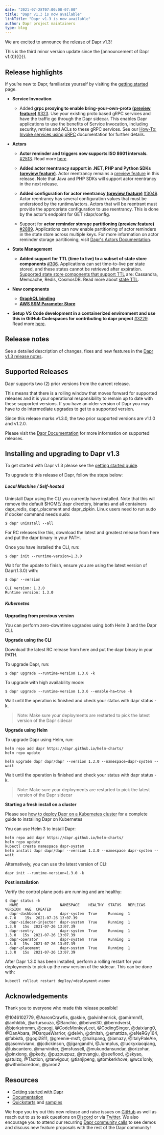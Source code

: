 ```yaml
---
date: "2021-07-28T07:00:00-07:00"
title: "Dapr v1.3 is now available"
linkTitle: "Dapr v1.3 is now available"
author: Dapr project maintainers
type: blog
---
```


We are excited to announce the [release of Dapr v1.3](https://github.com/dapr/dapr/releases/tag/v1.3.0)!

This is the third minor version update since the [announcement of Dapr v1.0]({{<ref v1-announcement>}}).

## Release highlights
If you’re new to Dapr, familiarize yourself by visiting the [getting started](https://docs.dapr.io/getting-started/) page.

- **Service Invocation**
    - Added **grpc proxying to enable bring-your-own-proto [(preview feature)](https://docs.dapr.io/operations/support/support-preview-features.md)** [#323](https://github.com/dapr/dapr/issues/3231). Use your existing proto based gRPC services and have the traffic go through the Dapr sidecar. This enables Dapr applications to use the benefits of Service Invocation, including security, retries and ACLs to these gRPC services. See our [How-To: Invoke services using gRPC](https://docs.dapr.io/developing-applications/building-blocks/service-invocation/howto-invoke-services-grpc/) documentation for further details. 

- **Actors**
    - **Actor reminder and triggers now supports ISO 8601 intervals**. [#2513](https://github.com/dapr/dapr/issues/2513). Read more [here](https://docs.dapr.io/developing-applications/building-blocks/actors/howto-actors.md).

    - **Added actor reentrancy support in .NET, PHP and Python SDKs [(preview feature)](https://docs.dapr.io/operations/support/support-preview-features.md)**. Actor reentrancy remains a [preview feature](https://docs.dapr.io/operations/support/support-preview-features.md) in this release. Note that Java and PHP SDKs will support actor reentrancy in the next release.


    - **Added configuration for actor reentrancy [(preview feature)](https://docs.dapr.io/operations/support/support-preview-features.md)** [#3049](https://github.com/dapr/dapr/issues/3049). Actor reentrancy has several configuration values that must be understood by the runtime/actors. Actors that will be reentrant must  provide the appropriate configuration to use reentrancy. This is done by the actor’s endpoint for GET /dapr/config. 

    - Support for **actor reminder storage partitioning [(preview feature)](https://docs.dapr.io/operations/support/support-preview-features.md)** [#2889](https://github.com/dapr/dapr/issues/2889). Applications can now enable partitioning of actor reminders in the state store across multiple keys. For more information on actor reminder storage partitioning, visit [Dapr's Actors Documentation]().

- **State Management**  
    - **Added support for TTL (time to live) to a subset of state store components** [#306](https://github.com/dapr/components-contrib/issues/306). Applications can set time-to-live per state stored, and these states cannot be retrieved after expiration. [Supported state store components that support TTL](https://docs.dapr.io/reference/components-reference/supported-state-stores/) are: Cassandra, Memcache, Redis, CosmosDB. Read more about [state TTL](https://docs.dapr.io/developing-applications/building-blocks/state-management/state-store-ttl/).

- **New components**
    - [**GraphQL binding**](https://docs.dapr.io/reference/components-reference/supported-bindings/graghql/)
    - [**AWS SSM Parameter Store**](https://docs.dapr.io/reference/components-reference/supported-secret-stores/aws-parameter-store/)

- **Setup VS Code development in a containerized environment and use this in GitHub Codespaces for contributing to dapr project** [#3229](https://github.com/dapr/dapr/issues/3229). Read more [here](https://github.com/dapr/dapr/blob/master/docs/development/setup-dapr-development-using-vscode.md).

## Release notes
See a detailed description of changes, fixes and new features in the [Dapr v1.3 release notes](https://github.com/dapr/dapr/releases/tag/v1.3.0).  

## Supported Releases   
Dapr supports two (2) prior versions from the current release. 

This means that there is a rolling window that moves forward for supported releases and it is your operational responsibility to remain up to date with these supported versions. If you have an older version of Dapr you may have to do intermediate upgrades to get to a supported version.

Since this release marks v1.3.0, the two prior supported versions are v1.1.0 and v1.2.0. 

Please visit the [Dapr Documentation](https://docs.dapr.io/operations/support/support-release-policy/) for more information on supported releases.

## Installing and upgrading to Dapr v1.3

To get started with Dapr v1.3 please see the [getting started guide](https://docs.dapr.io/getting-started/).

To upgrade to this release of Dapr, follow the steps below:  

##### **Local Machine / Self-hosted**

Uninstall Dapr using the CLI you currently have installed. Note that this will remove the default $HOME/.dapr directory, binaries and all containers dapr_redis, dapr_placement and dapr_zipkin. Linux users need to run sudo if docker command needs sudo:

```
$ dapr uninstall --all
```

For RC releases like this, download the latest and greatest release from here and put the dapr binary in your PATH.

Once you have installed the CLI, run:

```
$ dapr init --runtime-version=1.3.0
```

Wait for the update to finish, ensure you are using the latest version of Dapr(1.3.0) with:

```
$ dapr --version

CLI version: 1.3.0
Runtime version: 1.3.0
```

##### **Kubernetes**

**Upgrading from previous version**

You can perform zero-downtime upgrades using both Helm 3 and the Dapr CLI.

**Upgrade using the CLI**

Download the latest RC release from here and put the dapr binary in your PATH.

To upgrade Dapr, run:

```
$ dapr upgrade --runtime-version 1.3.0 -k
```
To upgrade with high availability mode:

```
$ dapr upgrade --runtime-version 1.3.0 --enable-ha=true -k
```

Wait until the operation is finished and check your status with dapr status -k.

> Note: Make sure your deployments are restarted to pick the latest version of the Dapr sidecar

**Upgrade using Helm**

To upgrade Dapr using Helm, run:

```
helm repo add dapr https://dapr.github.io/helm-charts/
helm repo update

helm upgrade dapr dapr/dapr --version 1.3.0 --namespace=dapr-system --wait
```

Wait until the operation is finished and check your status with dapr status -k.

> Note: Make sure your deployments are restarted to pick the latest version of the Dapr sidecar

**Starting a fresh install on a cluster**

Please see [how to deploy Dapr on a Kubernetes cluster](https://docs.dapr.io/operations/hosting/kubernetes/kubernetes-deploy/) for a complete guide to installing Dapr on Kubernetes

You can use Helm 3 to install Dapr:
```
helm repo add dapr https://dapr.github.io/helm-charts/
helm repo update
kubectl create namespace dapr-system
helm install dapr dapr/dapr --version 1.3.0 --namespace dapr-system --wait
```

Alternatively, you can use the latest version of CLI:

```
dapr init --runtime-version=1.3.0 -k
```

**Post installation**

Verify the control plane pods are running and are healthy:

```
$ dapr status -k
  NAME                   NAMESPACE    HEALTHY  STATUS   REPLICAS  VERSION  AGE  CREATED
  dapr-dashboard         dapr-system  True     Running  1         0.7.0    15s  2021-07-26 13:07.39
  dapr-sidecar-injector  dapr-system  True     Running  1         1.3.0   15s  2021-07-26 13:07.39
  dapr-sentry            dapr-system  True     Running  1         1.3.0   15s  2021-07-26 13:07.39
  dapr-operator          dapr-system  True     Running  1         1.3.0   15s  2021-07-26 13:07.39
  dapr-placement         dapr-system  True     Running  1         1.3.0   15s  2021-07-26 13:07.39
```

After Dapr 1.3.0 has been installed, perform a rolling restart for your deployments to pick up the new version of the sidecar.
This can be done with:

```
kubectl rollout restart deploy/<deployment-name>
```

## Acknowledgements
Thank you to everyone who made this release possible!

@1046102779, @AaronCrawfis, @akkie, @alvinhenrick, @amirmm11, @anhldbk, @artursouza, @Banchio, @beiwei30, @berndverst, @bjorkstromm, @caogj, @CodeMonkeyLeet, @CodingSinger, @daixiang0, @DanAbara, @DarqueWarrior, @delvh, @dmitsh, @emattiza, @eNeRGy164, @fabistb, @gogi2811, @greenie-msft, @halspang, @iamazy, @ItalyPaleAle, @jasonviviano, @jcdickinson, @jigargandhi, @Junnplus, @luckyxiaoqiang, @luiscantero, @marviniter, @msfussell, @mukundansundar, @orizohar, @pinxiong, @pkedy, @puzpuzpuz, @rovangju, @seeflood, @skyao, @stulzq, @Taction, @tanvigour, @tianjipeng, @tomkerkhove, @wcs1only, @withinboredom, @yaron2

## Resources

- [Getting started with Dapr](https://docs.dapr.io/getting-started/)
- [Documentation](https://docs.dapr.io/)
- [Quickstarts](https://github.com/dapr/quickstarts/tree/release-1.2) and [samples](https://github.com/dapr/samples)

We hope you try out this new release and raise issues on [GitHub](https://github.com/dapr) as well as reach out to us to ask questions on [Discord](https://aka.ms/dapr-discord) or via [Twitter](https://twitter.com/daprdev). We also encourage you to attend our recurring [Dapr community calls](https://github.com/dapr/community#community-meetings) to see demos and discuss new feature proposals with the rest of the Dapr community!
